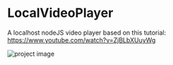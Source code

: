 # LocalVideoPlayer

A localhost nodeJS video player based on this tutorial: https://www.youtube.com/watch?v=ZjBLbXUuyWg


![project image](https://imgur.com/a/9fdJBpO)
